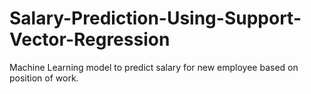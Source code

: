 # Salary-Prediction-Using-Support-Vector-Regression
Machine Learning model to predict salary for new employee based on position of work.
